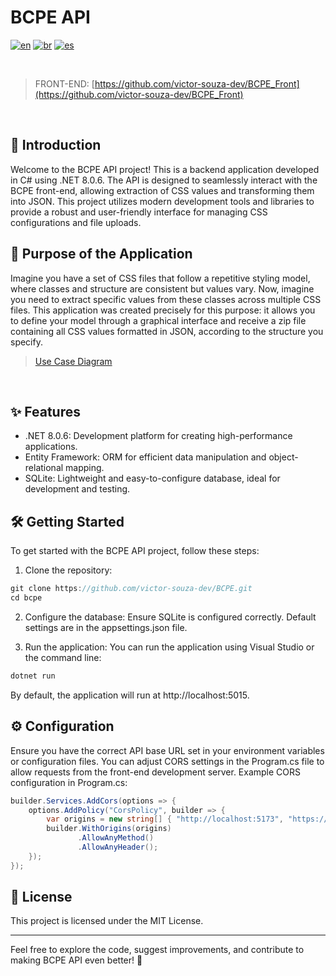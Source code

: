 # BCPE API

[![en](https://img.shields.io/badge/lang-en-red.svg)](https://github.com/victor-souza-dev/BCPE/blob/main/README.md)
[![br](https://img.shields.io/badge/lang-br-green.svg)](https://github.com/victor-souza-dev/BCPE/blob/main/README-br.md)
[![es](https://img.shields.io/badge/lang-es-orange.svg)](https://github.com/victor-souza-dev/BCPE/blob/main/README-es.md)
  
<br />

> FRONT-END: [https://github.com/victor-souza-dev/BCPE_Front](https://github.com/victor-souza-dev/BCPE_Front)

<br />

## 🚀 Introduction
Welcome to the BCPE API project! This is a backend application developed in C# using .NET 8.0.6. The API is designed to seamlessly interact with the BCPE front-end, allowing extraction of CSS values and transforming them into JSON. This project utilizes modern development tools and libraries to provide a robust and user-friendly interface for managing CSS configurations and file uploads.

## 🌟 Purpose of the Application
Imagine you have a set of CSS files that follow a repetitive styling model, where classes and structure are consistent but values vary. Now, imagine you need to extract specific values from these classes across multiple CSS files. This application was created precisely for this purpose: it allows you to define your model through a graphical interface and receive a zip file containing all CSS values formatted in JSON, according to the structure you specify.

> [Use Case Diagram](https://app.diagrams.net/?tags=%7B%7D&lightbox=1&highlight=0000ff&edit=_blank&layers=1&nav=1&title=use_case_diagram.drawio#Uhttps%3A%2F%2Fraw.githubusercontent.com%2Fvictor-souza-dev%2FBCPE%2Fmain%2Fdocs%2Fuse_case_diagram.drawio)

<br />

## ✨ Features
- .NET 8.0.6: Development platform for creating high-performance applications.
- Entity Framework: ORM for efficient data manipulation and object-relational mapping.
- SQLite: Lightweight and easy-to-configure database, ideal for development and testing.

## 🛠️ Getting Started
To get started with the BCPE API project, follow these steps:

1. Clone the repository:
```csharp
git clone https://github.com/victor-souza-dev/BCPE.git
cd bcpe
```

2. Configure the database:
Ensure SQLite is configured correctly. Default settings are in the appsettings.json file.

3. Run the application:
You can run the application using Visual Studio or the command line:
```csharp
dotnet run
```

By default, the application will run at http://localhost:5015.

## ⚙️ Configuration
Ensure you have the correct API base URL set in your environment variables or configuration files. You can adjust CORS settings in the Program.cs file to allow requests from the front-end development server.
Example CORS configuration in Program.cs:

```csharp
builder.Services.AddCors(options => {
    options.AddPolicy("CorsPolicy", builder => {
        var origins = new string[] { "http://localhost:5173", "https://localhost:5173" };
        builder.WithOrigins(origins)
               .AllowAnyMethod()
               .AllowAnyHeader();
    });
});
```

## 📜 License
This project is licensed under the MIT License.

***

Feel free to explore the code, suggest improvements, and contribute to making BCPE API even better! 🎉
